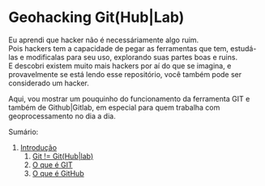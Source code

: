 # Geohacking Git(Hub|Lab)

Eu aprendi que hacker não é necessáriamente algo ruim.  
Pois hackers tem a capacidade de pegar as ferramentas que tem, estudá-las e modificalas para seu uso, explorando suas partes boas e ruins.  
E descobri existem muito mais hackers por aí do que se imagina, e provavelmente se está lendo esse repositório, você também pode ser considerado um hacker.

Aqui, vou mostrar um pouquinho do funcionamento da ferramenta GIT e também de Github|Gitlab, em especial para quem trabalha com geoprocessamento no dia a dia.

Sumário:

1. [Introdução](./Intro.md)
   1. [Git != Git(Hub|lab)](./Intro.md#git--githublab)
   2. [O que é GIT](./Intro.md#o-que-é-git)
   3. [O que é GitHub](./Intro.md#o-que-é-github)
